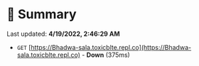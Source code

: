 # 📖 Summary
Last updated: **4/19/2022, 2:46:29 AM**

- `GET` [https://Bhadwa-sala.toxicblte.repl.co](https://Bhadwa-sala.toxicblte.repl.co) - **Down** (375ms)
